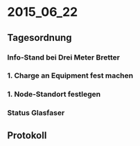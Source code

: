 # 2015_06_22
## Tagesordnung
### Info-Stand bei Drei Meter Bretter
### 1. Charge an Equipment fest machen
### 1. Node-Standort festlegen
### Status Glasfaser

## Protokoll
